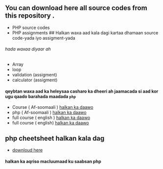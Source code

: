 ## You can download here all source codes from this repository .

* PHP source codes 
* PHP assignments ## Halkan waxa aad kala dagi kartaa dhamaan source code-yada iyo assigment-yada

###### hada waxaa diyaar ah 

* Array 
* loop 
* validation (assigment)
* calculator (assigment)



 #### qeybtan waxa aad ka heleysaa casharo ka dheeri ah jaamacada si aad kor ugu qaado barahada maadada `php`


* Course ( Af-soomaali ) [halkan ka daawo](https://www.youtube.com/watch?v=DmGUuqlNtb4&list=PL7usCIRV1hCOuOWsqB3Tz4RMMlf1_bPZX)
* php ( Af-soomaali ) [halkan ka daawo](https://www.youtube.com/watch?v=i8D_0CujEF8)
* full course ( english ) [halkan ka daawo](https://youtu.be/OK_JCtrrv-c)
* full course ( english) [halkan ka daawo](https://youtu.be/6EukZDFE_Zg)


## php cheetsheet halkan kala dag

* [downloud here](https://codemy.com/php-sheet.pdf)

#### halkan ka aqriso macluumaad ku saabsan php

